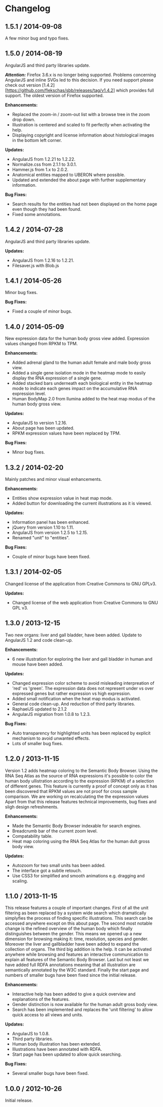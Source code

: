 # Changelog

## 1.5.1 / 2014-09-08

A few minor bug and typo fixes.

## 1.5.0 / 2014-08-19

AngularJS and third party libraries update.

***Attention:*** Firefox 3.6.x is no longer being supported. Problems concerning
AngularJS and inline SVGs led to this decision. If you need support please
check out version [1.4.2][https://github.com/flekschas/sbb/releases/tag/v1.4.2]
which provides full support. The oldest version of Firefox supported.

**Enhancements:**

* Replaced the zoom-in / zoom-out list with a browse tree in the zoom drop down.
* Illustration is centered and scaled to fit perfectly when activating the help.
* Displaying copyright and license information about histological images in the
  bottom left corner.

**Updates:**

* AngularJS from 1.2.21 to 1.2.22.
* Normalize.css from 2.1.1 to 3.0.1.
* Hammer.js from 1.x to 2.0.2.
* Anatomical entities mapped to UBERON where possible.
* Updated and extended the about page with further supplementary information.

**Bug Fixes:**

* Search results for the entities had not been displayed on the home page even
  though they had been found.
* Fixed some annotations.

## 1.4.2 / 2014-07-28

AngularJS and third party libraries update.

**Updates:**

* AngularJS from 1.2.16 to 1.2.21.
* Filesaver.js with Blob.js

## 1.4.1 / 2014-05-26

Minor bug fixes.

**Bug Fixes:**

* Fixed a couple of minor bugs.

## 1.4.0 / 2014-05-09

New expression data for the human body gross view added. Expression values
changed from RPKM to TPM.

**Enhancements:**

* Added adrenal gland to the human adult female and male body gross view.
* Added a single gene isolation mode in the heatmap mode to easily display the
  RNA expression of a single gene.
* Added stacked bars underneath each biological entity in the heatmap mode to
  indicate each genes impact on the accumulative RNA expression level.
* Human BodyMap 2.0 from Ilumina added to the heat map modus of the human body
  gross view.

**Updates:**

* AngularJS to version 1.2.16.
* About page has been updated.
* RPKM expression values have been replaced by TPM.

**Bug Fixes:**

* Minor bug fixes.

## 1.3.2 / 2014-02-20

Mainly patches and minor visual enhancements.

**Enhancements:**

* Entities show expression value in heat map mode.
* Added button for downloading the current illustrations as it is viewed.

**Updates:**

* Information panel has been enhanced.
* jQuery from version 1.10 to 1.11.
* AngularJS from version 1.2.5 to 1.2.15.
* Renamed "unit" to "entities".

**Bug Fixes:**

* Couple of minor bugs have been fixed.

## 1.3.1 / 2014-02-05

Changed license of the application from Creative Commons to GNU GPLv3.

**Updates:**

* Changed license of the web application from Creative Commons to GNU GPL v3.

## 1.3.0 / 2013-12-15

Two new organs: liver and gall bladder, have been added. Update to AngularJS 1.2
and code clean-up.

**Enhancements:**

* 6 new illustration for exploring the liver and gall bladder in human and mouse
  have been added.

**Updates:**

* Changed expression color scheme to avoid misleading interpreation of 'red' vs
  'green'. The expression data does not represent under vs over expressed genes
  but rather expression vs high expression.
* Added small notification when the heat map modus is activated.
* General code clean-up. And reduction of third party libraries.
* RaphaelJS updated  to 2.1.2
* AngularJS migration from 1.0.8 to 1.2.3.

**Bug Fixes:**

* Auto transparency for highlighted units has been replaced by explicit
  mechanism to avoid unwanted effects.
* Lots of smaller bug fixes.

## 1.2.0 / 2013-11-15

Version 1.2 adds heatmap coloring to the Semantic Body Browser. Using the RNA
Seq Atlas as the source of RNA expressions it's possible to color the human body
ullistration according to the expression (RPKM) of a selection of different
genes. This feature is currently a proof of concept only as it has been
discovered that RPKM values are not proof for cross sample comparison. We are
working on recalculating the the expression values Apart from that this release
features technical improvements, bug fixes and sligh design refreshments.

**Enhancements:**

* Made the Semantic Body Browser indexable for search engines.
* Breadcrumb bar of the current zoom level.
* Compatability table.
* Heat map coloring using the RNA Seq Atlas for the human dult gross body view.

**Updates:**

* Autozoom for two small units has been added.
* The interface got a subtle retouch.
* Use CSS3 for simplified and smooth animations e.g. dragging and scaling.


## 1.1.0 / 2013-11-15

This release features a couple of important changes. First of all the unit
filtering as been replaced by a system wide search which dramatically simplyfies
the process of finding specific illustrations. This search can be accessed
anywhere except on this about page. The second most notable change is the
refined overview of the human body which finally distinguishes between the
gender. This means we opened up a new dimension for browsing making it: time,
resolution, species and gender. Moreover the liver and gallbladder have been
added to expand the collection of organs. The third big addition is the help.
It can be activated anywhere while browsing and features an interactive
communication to explain all features of the Semantic Body Browser. Last but not
least we have added full RDFA annotations meaning that all illustration are
semantically annotated by the W3C standard. Finally the start page and numbers
of smaller bugs have been fixed since the initial release.

**Enhancements:**

* Interactive help has been added to give a quick overview and explanations of
  the features.
* Gender distinction is now available for the human adult gross body view.
* Search has been implemented and replaces the 'unit filtering' to allow quick
  access to all views and units.

**Updates:**

* AngularJS to 1.0.8.
* Third party libraries.
* Human body illustration has been extended.
* Illustrations have been annotated with RDFA.
* Start page has been updated to allow quick searching.

**Bug Fixes:**

* Several smaller bugs have been fixed.

## 1.0.0 / 2012-10-26

Initial release.
